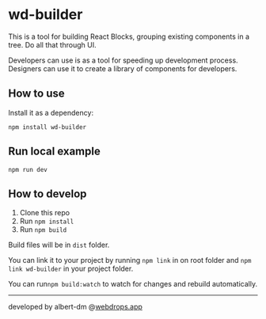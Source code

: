 # wd-builder

This is a tool for building React Blocks, grouping existing components in a tree. Do all that through UI.

Developers can use is as a tool for speeding up development process. Designers can use it to create a library of components for developers.

## How to use

Install it as a dependency:

``` shell
npm install wd-builder
```

## Run local example

``` shell
npm run dev
```

## How to develop

1. Clone this repo
2. Run `npm install`
3. Run `npm build`

Build files will be in `dist` folder.

You can link it to your project by running `npm link` in on root folder and `npm link wd-builder` in your project folder.

You can run`npm build:watch` to watch for changes and rebuild automatically.

-----------------------------------

developed by albert-dm
@[webdrops.app](https://webdrops.app)
